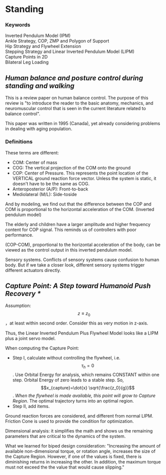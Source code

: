 # Standing

### Keywords

Inverted Pendulum Model \(IPM\)   
Ankle Strategy, COP, ZMP and Polygon of Support   
Hip Strategy and Flywheel Extension   
Stepping Strategy and Linear Inverted Pendulum Model \(LIPM\)   
Capture Points in 2D  
Bilateral Leg Loading

## _Human balance and posture control during standing and walking_

This is a review paper on human balance control. The purpose of this review is "to introduce the reader to the basic anatomy, mechanics, and neuromuscular control that is seen in the current literature related to balance control".

This paper was written in 1995 \(Canada\), yet already considering problems in dealing with aging population.

### Definitions

These terms are different:

* COM: Center of mass
* COG: The vertical projection of the COM onto the ground
* COP: Center of Pressure. This represents the point location of the VERTICAL ground reaction force vector. Unless the system is static, it doesn't have to be the same as COG.
*  Anteroposterior \(A/P\): Front-to-back
* Mediolateral \(M/L\): Side-toside

And by modeling, we find out that the difference between the COP and COM is proportional to the horizontal acceleration of the COM. \(Inverted pendulum model\)

The elderly and children have a larger amplitude and higher frequency content for COP signal. This reminds us of controllers with poor performance.

\(COP-COM\), proportional to the horizontal acceleration of the body, can be viewed as the control output in this inverted pendulum model.

Sensory systems. Conflicts of sensory systems cause confusion to human body. But if we take a closer look, different sensory systems trigger different actuators directly.

## _Capture Point: A Step toward Humanoid Push Recovery \*_

Assumption: $$z \equiv z_0$$，at least within second order. Consider this as very motion in z-axis.

Thus, the Linear Inverted Pendulum Plus Flywheel Model looks like a LIPM plus a joint servo model.

When computing the Capture Point: 

* Step I, calculate without controlling the flywheel, i.e. $$\tau_h = 0$$. Use Orbital Energy for analysis, which remains CONSTANT within one step. Orbital Energy of zero leads to a stable step. So, $$x_{capture}=\dot{x} \sqrt{\frac{z_0}{g}}$$. _When the flywheel is made available, this point will grow to Capture Region_. The optimal trajectory turns into an optimal region.
* Step II, add items.

Ground reaction forces are considered, and different from normal LIPM. Friction Cone is used to provide the condition for optimization.

Dimensional analysis: it simplifies the math and shows us the remaining parameters that are critical to the dynamics of the system.

What we learned for biped design consideration: "Increasing the amount of available non-dimensional torque, or rotation angle, increases the size of the Capture Region. However, if one of the values is fixed, there is diminishing returns in increasing the other. In addition, the maximum torque must not exceed the the value that would cause slipping."



